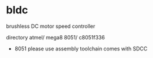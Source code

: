 bldc
====

brushless DC motor speed controller


directory
atmel/  mega8
8051/   c8051f336

* 8051 please use assembly toolchain comes with SDCC